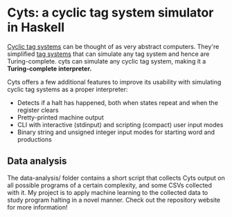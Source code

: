 # Cyts: a cyclic tag system simulator in Haskell

[Cyclic tag systems](https://esolangs.org/wiki/Cyclic_tag_system) can be thought of as very abstract computers. They're simplified [tag systems](https://en.wikipedia.org/wiki/Tag_system) that can simulate any tag system and hence are Turing-complete. cyts can simulate any cyclic tag system, making it a **Turing-complete interpreter.**

Cyts offers a few additional features to improve its usability with simulating cyclic tag systems as a proper interpreter:

* Detects if a halt has happened, both when states repeat and when the register clears
* Pretty-printed machine output
* CLI with interactive (stdinput) and scripting (compact) user input modes
* Binary string and unsigned integer input modes for starting word and productions

## Data analysis
The data-analysis/ folder contains a short script that collects Cyts output on all possible programs of a certain complexity, and some CSVs collected with it. My project is to apply machine learning to the collected data to study program halting in a novel manner. Check out the repository website for more information!